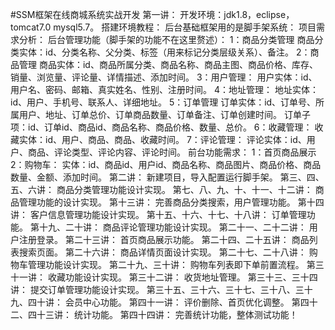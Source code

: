 #SSM框架在线商城系统实战开发
第一讲：
开发环境：jdk1.8，eclipse，tomcat7.0 mysql5.7。
搭建环境教程：
后台基础框架用的是脚手架系统：
项目需求分析：
后台管理功能（脚手架的功能不在这里赘述）：
1：商品分类管理
商品分类实体：id、分类名称、父分类、标签（用来标记分类层级关系）、备注。
2：商品管理
商品实体：id、商品所属分类、商品名称、商品主图、商品价格、库存、销量、浏览量、评论量、详情描述、添加时间。
3：用户管理：
用户实体：id、用户名、密码、邮箱、真实姓名、性别、注册时间。
4：地址管理：
地址实体：id、用户、手机号、联系人、详细地址。
5：订单管理
订单实体：id、订单号、所属用户、地址、订单总价、订单商品数量、订单备注、订单创建时间。
订单子项：id、订单id、商品id、商品名称、商品价格、数量、总价。
6：收藏管理：
收藏实体：id、用户、商品、商品、收藏时间。
7：评论管理：
评论实体：id、用户、商品、评论类型、评论内容、评论时间。
前台功能需求：
1：首页商品展示
2：购物车：
实体：id、商品id、用户id、商品名称、商品图片、商品价格、商品数量、金额、添加时间。
第二讲：
新建项目，导入配置运行脚手架。
第三、四、五、六讲：
商品分类管理功能设计实现。
第七、八、九、十、十一、十二讲：
商品管理功能的设计实现。
第十三讲：
完善商品分类搜索，用户管理功能。
第十四讲：
客户信息管理功能设计实现。
第十五、十六、十七、十八讲：
订单管理功能。
第十九、二十讲：
商品评论管理功能设计实现。
第二十一、二十二讲：
用户注册登录。
第二十三讲：
首页商品展示功能。
第二十四、二十五讲：
商品列表搜索页面。
第二十六讲：
商品详情页面设计实现。
第二十七、二十八讲：
购物车管理功能设计实现。
第二十九、三十讲：
购物车列表即下单前置流程。
第三十一讲：
收藏功能设计实现。
第三十二讲：
收货地址管理。
第三十三、三十四讲：
提交订单管理功能设计实现。
第三十五、三十六、三十七、三十八、三十九、四十讲：
会员中心功能。
第四十一讲：
评价删除、首页优化调整。
第四十二、四十三讲：
统计功能。
第四十四讲：
完善统计功能，整体测试功能！